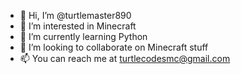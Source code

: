 - 👋 Hi, I’m @turtlemaster890
- 👀 I’m interested in Minecraft
- 🌱 I’m currently learning Python
- 💞️ I’m looking to collaborate on Minecraft stuff
- 📫 You can reach me at turtlecodesmc@gmail.com

<!---
turtlemaster890/turtlemaster890 is a ✨ special ✨ repository because its `README.md` (this file) appears on your GitHub profile.
You can click the Preview link to take a look at your changes.
--->

